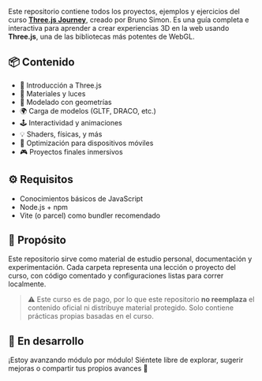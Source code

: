 Este repositorio contiene todos los proyectos, ejemplos y ejercicios del curso [**Three.js Journey**](https://threejs-journey.com/), creado por Bruno Simon. Es una guía completa e interactiva para aprender a crear experiencias 3D en la web usando **Three.js**, una de las bibliotecas más potentes de WebGL.

## 📦 Contenido

- 🚀 Introducción a Three.js
- 🎨 Materiales y luces
- 🧱 Modelado con geometrías
- 🌍 Carga de modelos (GLTF, DRACO, etc.)
- 🕹️ Interactividad y animaciones
- 💡 Shaders, físicas, y más
- 📱 Optimización para dispositivos móviles
- 🎮 Proyectos finales inmersivos

## ⚙️ Requisitos

- Conocimientos básicos de JavaScript
- Node.js + npm
- Vite (o parcel) como bundler recomendado

## 🧠 Propósito

Este repositorio sirve como material de estudio personal, documentación y experimentación. Cada carpeta representa una lección o proyecto del curso, con código comentado y configuraciones listas para correr localmente.

> ⚠️ Este curso es de pago, por lo que este repositorio **no reemplaza** el contenido oficial ni distribuye material protegido. Solo contiene prácticas propias basadas en el curso.

## 🚧 En desarrollo

¡Estoy avanzando módulo por módulo! Siéntete libre de explorar, sugerir mejoras o compartir tus propios avances 🚀
